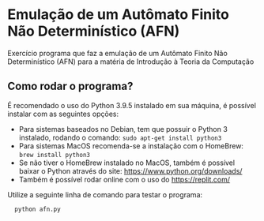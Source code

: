 # Emulação de um Autômato Finito Não Determinístico (AFN)
Exercício programa que faz a emulação de um Autômato Finito Não Determinístico (AFN) para a matéria de Introdução à Teoria da Computação

## Como rodar o programa?

É recomendado o uso do Python 3.9.5 instalado em sua máquina, é possível instalar com as seguintes opções:
- Para sistemas baseados no Debian, tem que possuir o Python 3 instalado, rodando o comando: ```sudo apt-get install python3```
- Para sistemas MacOS recomenda-se a instalação com o HomeBrew: ```brew install python3```
- Se não tiver o HomeBrew instalado no MacOS, também é possível baixar o Python através do site: https://www.python.org/downloads/
- Também é possível rodar online com o uso do https://replit.com/

Utilize a seguinte linha de comando para testar o programa:

````
  python afn.py
````
